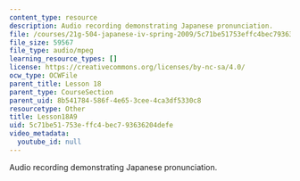 ```yaml
---
content_type: resource
description: Audio recording demonstrating Japanese pronunciation.
file: /courses/21g-504-japanese-iv-spring-2009/5c71be51753effc4bec793636204defe_Lesson18A9.mp3
file_size: 59567
file_type: audio/mpeg
learning_resource_types: []
license: https://creativecommons.org/licenses/by-nc-sa/4.0/
ocw_type: OCWFile
parent_title: Lesson 18
parent_type: CourseSection
parent_uid: 8b541784-586f-4e65-3cee-4ca3df5330c8
resourcetype: Other
title: Lesson18A9
uid: 5c71be51-753e-ffc4-bec7-93636204defe
video_metadata:
  youtube_id: null
---
```

Audio recording demonstrating Japanese pronunciation.
